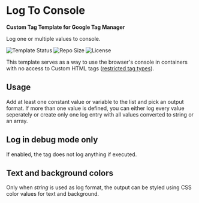 # Log To Console

**Custom Tag Template for Google Tag Manager**

Log one or multiple values to console.  

![Template Status](https://img.shields.io/badge/Community%20Template%20Gallery%20Status-submitted-orange) ![Repo Size](https://img.shields.io/github/repo-size/mbaersch/log-to-console-tag) ![License](https://img.shields.io/github/license/mbaersch/log-to-console-tag)

This template serves as a way to use the browser's console in containers with no access to Custom HTML tags ([restricted tag types](https://developers.google.com/tag-platform/tag-manager/restrict)).  

## Usage 
Add at least one constant value or variable to the list and pick an output format. If more than one value is defined, you can either log every value seperately or create only one log entry with all values converted to string or an array.

## Log in debug mode only
If enabled, the tag does not log anything if executed.

## Text and background colors
 Only when *string* is used as log format, the output can be styled using CSS color values for text and background.
